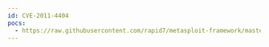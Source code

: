 ```yaml
---
id: CVE-2011-4404
pocs:
  - https://raw.githubusercontent.com/rapid7/metasploit-framework/master/modules/auxiliary/scanner/vmware/vmware_update_manager_traversal.rb
---
```

